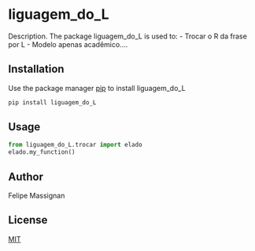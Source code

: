 # liguagem_do_L

Description. 
The package liguagem_do_L is used to:
	- Trocar o R da frase por L
	- Modelo apenas acadêmico....

## Installation

Use the package manager [pip](https://pip.pypa.io/en/stable/) to install liguagem_do_L

```bash
pip install liguagem_do_L
```

## Usage

```python
from liguagem_do_L.trocar import elado
elado.my_function()
```

## Author
Felipe Massignan

## License
[MIT](https://choosealicense.com/licenses/mit/)